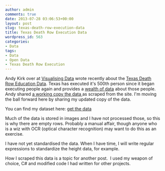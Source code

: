 ```yaml
---
author: admin
comments: true
date: 2013-07-28 03:06:53+00:00
layout: post
slug: texas-death-row-execution-data
title: Texas Death Row Execution Data
wordpress_id: 563
categories:
- Data
tags:
- Data
- Open Data
- Texas Death Row Execution
---
```


Andy Kirk over at [Visualising Data](http://www.visualisingdata.com/) wrote recently about the [Texas Death Row Education Data](http://www.visualisingdata.com/index.php/2013/07/texas-death-row-execution-data/). Texas has executed it's 500th person since it began executing people again and provides a [wealth of data](http://www.tdcj.state.tx.us/stat/dr_executed_offenders.html) about those people. Andy shared [a working copy the data ](https://docs.google.com/spreadsheet/ccc?key=0ArNsipRBvi69dEUxZHVuRTc4ZlctREdldExsOW5rMUE#gid=0)as scraped from the site. I'm moving the ball forward here by sharing my updated copy of the data.

You can find my dataset here: [get the data](https://docs.google.com/spreadsheet/ccc?key=0AohPSKdfKZm1dE8tZlpZeWtIT1dDckFrTUZucG1sY3c#gid=0)

Much of the data is stored in images and I have not processed those, so this is why there are empty rows. Probably a manual affair, though anyone who is a wiz with OCR (optical character recognition) may want to do this as an exercise.

I have not yet standardised the data. When I have time, I will write regular expressions to standardize the height data, for example.

How I scraped this data is a topic for another post.  I used my weapon of choice, C# and modified code I had written for other projects.
